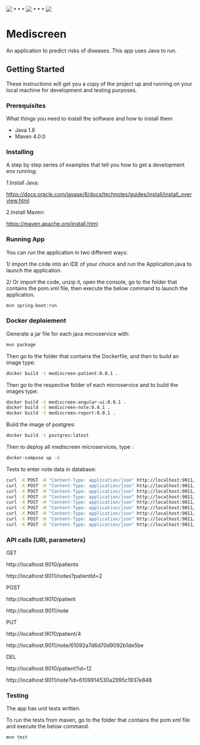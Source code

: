 <img src="https://img.shields.io/badge/java-%23ED8B00.svg?&style=for-the-badge&logo=java&logoColor=white"/> * * *  <img src="https://img.shields.io/badge/spring%20-%236DB33F.svg?&style=for-the-badge&logo=spring&logoColor=white"/>  * * *  <img src="https://img.shields.io/badge/docker%20-%230db7ed.svg?&style=for-the-badge&logo=docker&logoColor=white"/>

# Mediscreen
An application to predict risks of diseases.
This app uses Java to run.


## Getting Started

These instructions will get you a copy of the project up and running on your local machine for development and testing purposes. 

### Prerequisites

What things you need to install the software and how to install them

- Java 1.8
- Maven 4.0.0

### Installing

A step by step series of examples that tell you how to get a development env running:

1.Install Java:

https://docs.oracle.com/javase/8/docs/technotes/guides/install/install_overview.html

2.Install Maven:

https://maven.apache.org/install.html

### Running App

You can run the application in two different ways:

1/ import the code into an IDE of your choice and run the Application.java to launch the application.

2/ Or import the code, unzip it, open the console, go to the folder that contains the pom.xml file, then execute the below command to launch the application.

```bash
mvn spring-boot:run 
```

### Docker deploiement

Generate a jar file for each java microservice with:

```bash
mvn package
```


Then go to the folder that contains the Dockerfile, and then to build an image type:

```bash
docker build -t mediscreen-patient:0.0.1 .
```

Then go to the respective folder of each microservice and to build the images type:

```bash
docker build -t mediscreen-angular-ui:0.0.1 .
docker build -t mediscreen-note:0.0.1 .
docker build -t mediscreen-report:0.0.1 .
```

Build the image of postgres:

```bash
docker build -t postgres:latest
```


Then to deploy all mediscreen microservices, type :

```bash
docker-compose up -d
```


Tests to enter note data in database:

```bash
curl -X POST -H "Content-Type: application/json" http://localhost:9011/note -d '{"patientId": "1", "note": "Patient states that they are feeling terrific Weight at or below recommended level"}'
curl -X POST -H "Content-Type: application/json" http://localhost:9011/note -d '{"patientId": "2", "note": "Patient states that they are feeling a great deal of stress at work Patient also complains that their hearing seems Abnormal as of late"}'
curl -X POST -H "Content-Type: application/json" http://localhost:9011/note -d '{"patientId": "2", "note": "Patient states that they have had a Reaction to medication within last 3 months Patient also complains that their hearing continues to be problematic"}'
curl -X POST -H "Content-Type: application/json" http://localhost:9011/note -d '{"patientId": "3", "note": "Patient states that they are short term Smoker "}'
curl -X POST -H "Content-Type: application/json" http://localhost:9011/note -d '{"patientId": "3", "note": "Patient states that they quit within last year Patient also complains that of Abnormal breathing spells Lab reports Cholesterol LDL high"}'
curl -X POST -H "Content-Type: application/json" http://localhost:9011/note -d '{"patientId": "4", "note": "Patient states that walking up stairs has become difficult Patient also complains that they are having shortness of breath Lab results indicate Antibodies present elevated Reaction to medication"}'
curl -X POST -H "Content-Type: application/json" http://localhost:9011/note -d '{"patientId": "4", "note": "Patient states that they are experiencing back pain when seated for a long time"}'
curl -X POST -H "Content-Type: application/json" http://localhost:9011/note -d '{"patientId": "4", "note": "Patient states that they are a short term Smoker Hemoglobin A1C above recommended level"}'
curl -X POST -H "Content-Type: application/json" http://localhost:9011/note -d '{"patientId": "4", "note": "Patient states that Body Height, Body Weight, Cholesterol, Dizziness and Reaction"}'
```


### API calls (URI, parameters)
GET

http://localhost:9010/patients

http://localhost:9011/notes?patientId=2


POST

http://localhost:9010/patient

http://localhost:9011/note


PUT

http://localhost:9010/patient/4

http://localhost:9011/note/61092a7d6d70d9092b1de5be


DEL

http://localhost:9010/patient?id=12

http://localhost:9011/note?id=6109914530a2995c1937e848


### Testing
The app has unit tests written.

To run the tests from maven, go to the folder that contains the pom.xml file and execute the below command.

```bash
mvn test
```

